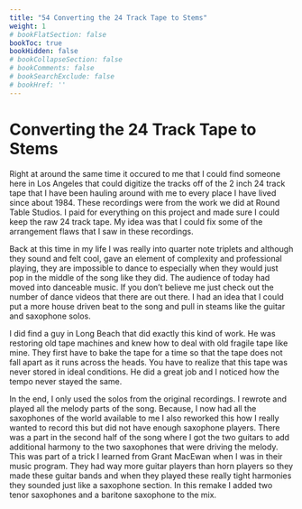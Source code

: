 ```yaml
---
title: "54 Converting the 24 Track Tape to Stems"
weight: 1
# bookFlatSection: false
bookToc: true
bookHidden: false
# bookCollapseSection: false
# bookComments: false
# bookSearchExclude: false
# bookHref: ''
---
```

# Converting the 24 Track Tape to Stems
Right at around the same time it occured to me that I could find someone here in Los Angeles that could digitize the tracks off of the 2 inch 24 track tape that I have been hauling around with me to every place I have lived since about 1984. These recordings were from the work we did at Round Table Studios. I paid for everything on this project and made sure I could keep the raw 24 track tape. My idea was that I could fix some of the arrangement flaws that I saw in these recordings.

Back at this time in my life I was really into quarter note triplets and although they sound and felt cool, gave an element of complexity and professional playing, they are impossible to dance to especially when they would just pop in the middle of the song like they did. The audience of today had moved into danceable music. If you don’t believe me just check out the number of dance videos that there are out there. I had an idea that I could put a more house driven beat to the song and pull in steams like the guitar and saxophone solos.

I did find a guy in Long Beach that did exactly this kind of work. He was restoring old tape machines and knew how to deal with old fragile tape like mine. They first have to bake the tape for a time so that the tape does not fall apart as it runs across the heads. You have to realize that this tape was never stored in ideal conditions. He did a great job and I noticed how the tempo never stayed the same.

In the end, I only used the solos from the original recordings. I rewrote and played all the melody parts of the song. Because, I now had all the saxophones of the world available to me I also reworked this how I really wanted to record this but did not have enough saxophone players. There was a part in the second half of the song where I got the two guitars to add additional harmony to the two saxophones that were driving the melody. This was part of a trick I learned from Grant MacEwan when I was in their music program. They had way more guitar players than horn players so they made these guitar bands and when they played these really tight harmonies they sounded just like a saxophone section.  In this remake I added two tenor saxophones and a baritone saxophone to the mix.